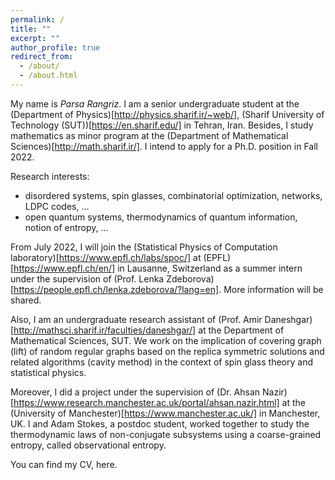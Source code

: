 ```yaml
---
permalink: /
title: ""
excerpt: ""
author_profile: true
redirect_from: 
  - /about/
  - /about.html
---
```


My name is _Parsa Rangriz_. I am a senior undergraduate student at the (Department of Physics)[http://physics.sharif.ir/~web/], (Sharif University of Technology (SUT))[https://en.sharif.edu/] in Tehran, Iran. Besides, I study mathematics as minor program at the (Department of Mathematical Sciences)[http://math.sharif.ir/]. I intend to apply for a Ph.D. position in Fall 2022.

Research interests: 
- disordered systems, spin glasses, combinatorial optimization, networks, LDPC codes, ...
- open quantum systems, thermodynamics of quantum information, notion of entropy, ...

From July 2022, I will join the (Statistical Physics of Computation laboratory)[https://www.epfl.ch/labs/spoc/] at (EPFL)[https://www.epfl.ch/en/] in Lausanne, Switzerland as a summer intern under the supervision of (Prof. Lenka Zdeborova)[https://people.epfl.ch/lenka.zdeborova/?lang=en]. More information will be shared.

Also, I am an undergraduate research assistant of (Prof. Amir Daneshgar)[http://mathsci.sharif.ir/faculties/daneshgar/] at the Department of Mathematical Sciences, SUT. We work on the implication of covering graph (lift) of random regular graphs based on the replica symmetric solutions and related algorithms (cavity method) in the context of spin glass theory and statistical physics.

Moreover, I did a project under the supervision of (Dr. Ahsan Nazir)[https://www.research.manchester.ac.uk/portal/ahsan.nazir.html] at the (University of Manchester)[https://www.manchester.ac.uk/] in Manchester, UK. I and Adam Stokes, a postdoc student, worked together to study the thermodynamic laws of non-conjugate subsystems using a coarse-grained entropy, called observational entropy.

You can find my CV, here.
